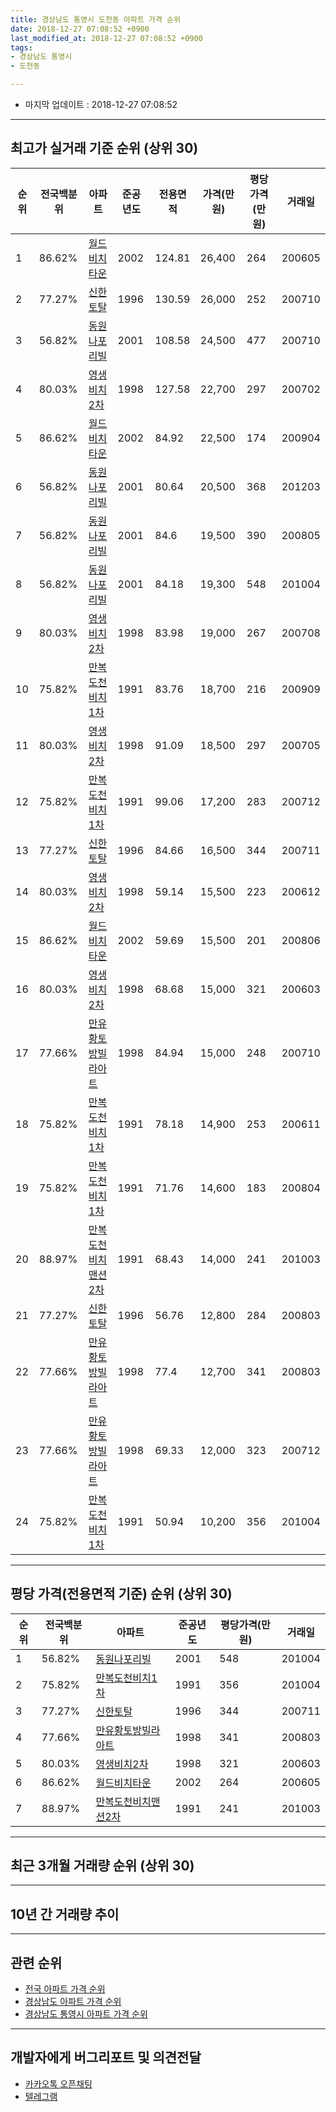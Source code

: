 ```yaml
---
title: 경상남도 통영시 도천동 아파트 가격 순위
date: 2018-12-27 07:08:52 +0900
last_modified_at: 2018-12-27 07:08:52 +0900
tags:
- 경상남도 통영시
- 도천동

---
```


* 마지막 업데이트 : 2018-12-27 07:08:52

---

## 최고가 실거래 기준 순위 (상위 30)


|순위|전국백분위|아파트|준공년도|전용면적|가격(만원)|평당가격(만원)|거래일|
|---|---|---|---|---|---|---|---|
|1|86.62%|[월드비치타운](https://search.naver.com/search.naver?query=%EA%B2%BD%EC%83%81%EB%82%A8%EB%8F%84+%ED%86%B5%EC%98%81%EC%8B%9C+%EB%8F%84%EC%B2%9C%EB%8F%99+%EC%9B%94%EB%93%9C%EB%B9%84%EC%B9%98%ED%83%80%EC%9A%B4)|2002|124.81|26,400|264|200605|
|2|77.27%|[신한토탈](https://search.naver.com/search.naver?query=%EA%B2%BD%EC%83%81%EB%82%A8%EB%8F%84+%ED%86%B5%EC%98%81%EC%8B%9C+%EB%8F%84%EC%B2%9C%EB%8F%99+%EC%8B%A0%ED%95%9C%ED%86%A0%ED%83%88)|1996|130.59|26,000|252|200710|
|3|56.82%|[동원나포리빌](https://search.naver.com/search.naver?query=%EA%B2%BD%EC%83%81%EB%82%A8%EB%8F%84+%ED%86%B5%EC%98%81%EC%8B%9C+%EB%8F%84%EC%B2%9C%EB%8F%99+%EB%8F%99%EC%9B%90%EB%82%98%ED%8F%AC%EB%A6%AC%EB%B9%8C)|2001|108.58|24,500|477|200710|
|4|80.03%|[영생비치2차](https://search.naver.com/search.naver?query=%EA%B2%BD%EC%83%81%EB%82%A8%EB%8F%84+%ED%86%B5%EC%98%81%EC%8B%9C+%EB%8F%84%EC%B2%9C%EB%8F%99+%EC%98%81%EC%83%9D%EB%B9%84%EC%B9%982%EC%B0%A8)|1998|127.58|22,700|297|200702|
|5|86.62%|[월드비치타운](https://search.naver.com/search.naver?query=%EA%B2%BD%EC%83%81%EB%82%A8%EB%8F%84+%ED%86%B5%EC%98%81%EC%8B%9C+%EB%8F%84%EC%B2%9C%EB%8F%99+%EC%9B%94%EB%93%9C%EB%B9%84%EC%B9%98%ED%83%80%EC%9A%B4)|2002|84.92|22,500|174|200904|
|6|56.82%|[동원나포리빌](https://search.naver.com/search.naver?query=%EA%B2%BD%EC%83%81%EB%82%A8%EB%8F%84+%ED%86%B5%EC%98%81%EC%8B%9C+%EB%8F%84%EC%B2%9C%EB%8F%99+%EB%8F%99%EC%9B%90%EB%82%98%ED%8F%AC%EB%A6%AC%EB%B9%8C)|2001|80.64|20,500|368|201203|
|7|56.82%|[동원나포리빌](https://search.naver.com/search.naver?query=%EA%B2%BD%EC%83%81%EB%82%A8%EB%8F%84+%ED%86%B5%EC%98%81%EC%8B%9C+%EB%8F%84%EC%B2%9C%EB%8F%99+%EB%8F%99%EC%9B%90%EB%82%98%ED%8F%AC%EB%A6%AC%EB%B9%8C)|2001|84.6|19,500|390|200805|
|8|56.82%|[동원나포리빌](https://search.naver.com/search.naver?query=%EA%B2%BD%EC%83%81%EB%82%A8%EB%8F%84+%ED%86%B5%EC%98%81%EC%8B%9C+%EB%8F%84%EC%B2%9C%EB%8F%99+%EB%8F%99%EC%9B%90%EB%82%98%ED%8F%AC%EB%A6%AC%EB%B9%8C)|2001|84.18|19,300|548|201004|
|9|80.03%|[영생비치2차](https://search.naver.com/search.naver?query=%EA%B2%BD%EC%83%81%EB%82%A8%EB%8F%84+%ED%86%B5%EC%98%81%EC%8B%9C+%EB%8F%84%EC%B2%9C%EB%8F%99+%EC%98%81%EC%83%9D%EB%B9%84%EC%B9%982%EC%B0%A8)|1998|83.98|19,000|267|200708|
|10|75.82%|[만복도천비치1차](https://search.naver.com/search.naver?query=%EA%B2%BD%EC%83%81%EB%82%A8%EB%8F%84+%ED%86%B5%EC%98%81%EC%8B%9C+%EB%8F%84%EC%B2%9C%EB%8F%99+%EB%A7%8C%EB%B3%B5%EB%8F%84%EC%B2%9C%EB%B9%84%EC%B9%981%EC%B0%A8)|1991|83.76|18,700|216|200909|
|11|80.03%|[영생비치2차](https://search.naver.com/search.naver?query=%EA%B2%BD%EC%83%81%EB%82%A8%EB%8F%84+%ED%86%B5%EC%98%81%EC%8B%9C+%EB%8F%84%EC%B2%9C%EB%8F%99+%EC%98%81%EC%83%9D%EB%B9%84%EC%B9%982%EC%B0%A8)|1998|91.09|18,500|297|200705|
|12|75.82%|[만복도천비치1차](https://search.naver.com/search.naver?query=%EA%B2%BD%EC%83%81%EB%82%A8%EB%8F%84+%ED%86%B5%EC%98%81%EC%8B%9C+%EB%8F%84%EC%B2%9C%EB%8F%99+%EB%A7%8C%EB%B3%B5%EB%8F%84%EC%B2%9C%EB%B9%84%EC%B9%981%EC%B0%A8)|1991|99.06|17,200|283|200712|
|13|77.27%|[신한토탈](https://search.naver.com/search.naver?query=%EA%B2%BD%EC%83%81%EB%82%A8%EB%8F%84+%ED%86%B5%EC%98%81%EC%8B%9C+%EB%8F%84%EC%B2%9C%EB%8F%99+%EC%8B%A0%ED%95%9C%ED%86%A0%ED%83%88)|1996|84.66|16,500|344|200711|
|14|80.03%|[영생비치2차](https://search.naver.com/search.naver?query=%EA%B2%BD%EC%83%81%EB%82%A8%EB%8F%84+%ED%86%B5%EC%98%81%EC%8B%9C+%EB%8F%84%EC%B2%9C%EB%8F%99+%EC%98%81%EC%83%9D%EB%B9%84%EC%B9%982%EC%B0%A8)|1998|59.14|15,500|223|200612|
|15|86.62%|[월드비치타운](https://search.naver.com/search.naver?query=%EA%B2%BD%EC%83%81%EB%82%A8%EB%8F%84+%ED%86%B5%EC%98%81%EC%8B%9C+%EB%8F%84%EC%B2%9C%EB%8F%99+%EC%9B%94%EB%93%9C%EB%B9%84%EC%B9%98%ED%83%80%EC%9A%B4)|2002|59.69|15,500|201|200806|
|16|80.03%|[영생비치2차](https://search.naver.com/search.naver?query=%EA%B2%BD%EC%83%81%EB%82%A8%EB%8F%84+%ED%86%B5%EC%98%81%EC%8B%9C+%EB%8F%84%EC%B2%9C%EB%8F%99+%EC%98%81%EC%83%9D%EB%B9%84%EC%B9%982%EC%B0%A8)|1998|68.68|15,000|321|200603|
|17|77.66%|[만유황토방빌라아트](https://search.naver.com/search.naver?query=%EA%B2%BD%EC%83%81%EB%82%A8%EB%8F%84+%ED%86%B5%EC%98%81%EC%8B%9C+%EB%8F%84%EC%B2%9C%EB%8F%99+%EB%A7%8C%EC%9C%A0%ED%99%A9%ED%86%A0%EB%B0%A9%EB%B9%8C%EB%9D%BC%EC%95%84%ED%8A%B8)|1998|84.94|15,000|248|200710|
|18|75.82%|[만복도천비치1차](https://search.naver.com/search.naver?query=%EA%B2%BD%EC%83%81%EB%82%A8%EB%8F%84+%ED%86%B5%EC%98%81%EC%8B%9C+%EB%8F%84%EC%B2%9C%EB%8F%99+%EB%A7%8C%EB%B3%B5%EB%8F%84%EC%B2%9C%EB%B9%84%EC%B9%981%EC%B0%A8)|1991|78.18|14,900|253|200611|
|19|75.82%|[만복도천비치1차](https://search.naver.com/search.naver?query=%EA%B2%BD%EC%83%81%EB%82%A8%EB%8F%84+%ED%86%B5%EC%98%81%EC%8B%9C+%EB%8F%84%EC%B2%9C%EB%8F%99+%EB%A7%8C%EB%B3%B5%EB%8F%84%EC%B2%9C%EB%B9%84%EC%B9%981%EC%B0%A8)|1991|71.76|14,600|183|200804|
|20|88.97%|[만복도천비치맨션2차](https://search.naver.com/search.naver?query=%EA%B2%BD%EC%83%81%EB%82%A8%EB%8F%84+%ED%86%B5%EC%98%81%EC%8B%9C+%EB%8F%84%EC%B2%9C%EB%8F%99+%EB%A7%8C%EB%B3%B5%EB%8F%84%EC%B2%9C%EB%B9%84%EC%B9%98%EB%A7%A8%EC%85%982%EC%B0%A8)|1991|68.43|14,000|241|201003|
|21|77.27%|[신한토탈](https://search.naver.com/search.naver?query=%EA%B2%BD%EC%83%81%EB%82%A8%EB%8F%84+%ED%86%B5%EC%98%81%EC%8B%9C+%EB%8F%84%EC%B2%9C%EB%8F%99+%EC%8B%A0%ED%95%9C%ED%86%A0%ED%83%88)|1996|56.76|12,800|284|200803|
|22|77.66%|[만유황토방빌라아트](https://search.naver.com/search.naver?query=%EA%B2%BD%EC%83%81%EB%82%A8%EB%8F%84+%ED%86%B5%EC%98%81%EC%8B%9C+%EB%8F%84%EC%B2%9C%EB%8F%99+%EB%A7%8C%EC%9C%A0%ED%99%A9%ED%86%A0%EB%B0%A9%EB%B9%8C%EB%9D%BC%EC%95%84%ED%8A%B8)|1998|77.4|12,700|341|200803|
|23|77.66%|[만유황토방빌라아트](https://search.naver.com/search.naver?query=%EA%B2%BD%EC%83%81%EB%82%A8%EB%8F%84+%ED%86%B5%EC%98%81%EC%8B%9C+%EB%8F%84%EC%B2%9C%EB%8F%99+%EB%A7%8C%EC%9C%A0%ED%99%A9%ED%86%A0%EB%B0%A9%EB%B9%8C%EB%9D%BC%EC%95%84%ED%8A%B8)|1998|69.33|12,000|323|200712|
|24|75.82%|[만복도천비치1차](https://search.naver.com/search.naver?query=%EA%B2%BD%EC%83%81%EB%82%A8%EB%8F%84+%ED%86%B5%EC%98%81%EC%8B%9C+%EB%8F%84%EC%B2%9C%EB%8F%99+%EB%A7%8C%EB%B3%B5%EB%8F%84%EC%B2%9C%EB%B9%84%EC%B9%981%EC%B0%A8)|1991|50.94|10,200|356|201004|


---

## 평당 가격(전용면적 기준) 순위 (상위 30)


|순위|전국백분위|아파트|준공년도|평당가격(만원)|거래일|
|---|---|---|---|---|---|
|1|56.82%|[동원나포리빌](https://search.naver.com/search.naver?query=%EA%B2%BD%EC%83%81%EB%82%A8%EB%8F%84+%ED%86%B5%EC%98%81%EC%8B%9C+%EB%8F%84%EC%B2%9C%EB%8F%99+%EB%8F%99%EC%9B%90%EB%82%98%ED%8F%AC%EB%A6%AC%EB%B9%8C)|2001|548|201004|
|2|75.82%|[만복도천비치1차](https://search.naver.com/search.naver?query=%EA%B2%BD%EC%83%81%EB%82%A8%EB%8F%84+%ED%86%B5%EC%98%81%EC%8B%9C+%EB%8F%84%EC%B2%9C%EB%8F%99+%EB%A7%8C%EB%B3%B5%EB%8F%84%EC%B2%9C%EB%B9%84%EC%B9%981%EC%B0%A8)|1991|356|201004|
|3|77.27%|[신한토탈](https://search.naver.com/search.naver?query=%EA%B2%BD%EC%83%81%EB%82%A8%EB%8F%84+%ED%86%B5%EC%98%81%EC%8B%9C+%EB%8F%84%EC%B2%9C%EB%8F%99+%EC%8B%A0%ED%95%9C%ED%86%A0%ED%83%88)|1996|344|200711|
|4|77.66%|[만유황토방빌라아트](https://search.naver.com/search.naver?query=%EA%B2%BD%EC%83%81%EB%82%A8%EB%8F%84+%ED%86%B5%EC%98%81%EC%8B%9C+%EB%8F%84%EC%B2%9C%EB%8F%99+%EB%A7%8C%EC%9C%A0%ED%99%A9%ED%86%A0%EB%B0%A9%EB%B9%8C%EB%9D%BC%EC%95%84%ED%8A%B8)|1998|341|200803|
|5|80.03%|[영생비치2차](https://search.naver.com/search.naver?query=%EA%B2%BD%EC%83%81%EB%82%A8%EB%8F%84+%ED%86%B5%EC%98%81%EC%8B%9C+%EB%8F%84%EC%B2%9C%EB%8F%99+%EC%98%81%EC%83%9D%EB%B9%84%EC%B9%982%EC%B0%A8)|1998|321|200603|
|6|86.62%|[월드비치타운](https://search.naver.com/search.naver?query=%EA%B2%BD%EC%83%81%EB%82%A8%EB%8F%84+%ED%86%B5%EC%98%81%EC%8B%9C+%EB%8F%84%EC%B2%9C%EB%8F%99+%EC%9B%94%EB%93%9C%EB%B9%84%EC%B9%98%ED%83%80%EC%9A%B4)|2002|264|200605|
|7|88.97%|[만복도천비치맨션2차](https://search.naver.com/search.naver?query=%EA%B2%BD%EC%83%81%EB%82%A8%EB%8F%84+%ED%86%B5%EC%98%81%EC%8B%9C+%EB%8F%84%EC%B2%9C%EB%8F%99+%EB%A7%8C%EB%B3%B5%EB%8F%84%EC%B2%9C%EB%B9%84%EC%B9%98%EB%A7%A8%EC%85%982%EC%B0%A8)|1991|241|201003|


---

## 최근 3개월 거래량 순위 (상위 30)


<div style="width:100%;">
    <canvas id="deal_count_ranking" height="250"></canvas>
</div>


<script>
new Chart(document.getElementById("deal_count_ranking"), {
    type: 'horizontalBar',
    data: {
        labels: ['신한토탈', '영생비치2차'],
        datasets: [{
            label: '실거래 수',
            data: [2, 2],
            borderColor: "rgba(255, 0, 128, 1)",
            backgroundColor: "rgba(255, 0, 128, 0.5)",
            fill: false,
        }]
    },
    options: {
        responsive: true,
        title: {
            display: true,
            text: '최근 3개월 거래량 순위'
        },
        tooltips: {
            mode: 'index',
            intersect: false,
            callbacks: {
                title: function(tooltipItems, data) {
                    return "실거래 수:";
                },
                label: function(tooltipItem, data) {
                    return data.labels[tooltipItem.index] + ": " + tooltipItem.xLabel;
                }
            }
        },
        hover: {
            mode: 'nearest',
            intersect: true
        },
        scales: {
            xAxes: [{
                display: true,
                scaleLabel: {
                    display: true,
                    labelString: '실거래 수'
                },
                ticks: {
                    suggestedMin: 0,
                }
            }],
            yAxes: [{
                display: true,
                ticks: {
                    autoSkip: false,
                    callback: function(value, index, values) {
                        if (value.length > 15)
                            return value.substr(0, 13) + "...";
                        else
                            return value;
                    }
                },
                scaleLabel: {
                    display: false,
                }
            }]
        }
    }
});

</script>


---

## 10년 간 거래량 추이


<div style="width:100%;">
    <canvas id="deal_progress" height="250"></canvas>
</div>

<script>
new Chart(document.getElementById("deal_progress"), {
    type: 'line',
    data: {
        labels: ['200812','200901','200902','200903','200904','200905','200906','200907','200908','200909','200910','200911','200912','201001','201002','201003','201004','201005','201006','201007','201008','201009','201010','201011','201012','201101','201102','201103','201104','201105','201106','201107','201108','201109','201110','201111','201112','201201','201202','201203','201204','201205','201206','201207','201208','201209','201210','201211','201212','201301','201302','201303','201304','201305','201306','201307','201308','201309','201310','201311','201312','201401','201402','201403','201404','201405','201406','201407','201408','201409','201410','201411','201412','201501','201502','201503','201504','201505','201506','201507','201508','201509','201510','201511','201512','201601','201602','201603','201604','201605','201606','201607','201608','201609','201610','201611','201612','201701','201702','201703','201704','201705','201706','201707','201708','201709','201710','201711','201712','201801','201802','201803','201804','201805','201806','201807','201808','201809','201810','201811','201812'],
        datasets: [{
            label: '실거래 수',
            pointRadius: 1,
            data: [1, 0, 4, 5, 10, 4, 2, 4, 2, 2, 1, 1, 4, 0, 1, 1, 2, 1, 2, 2, 4, 4, 3, 3, 4, 2, 1, 5, 3, 2, 3, 4, 2, 6, 3, 3, 1, 2, 5, 3, 4, 0, 3, 2, 1, 0, 2, 1, 1, 5, 2, 2, 4, 4, 2, 1, 4, 3, 4, 1, 3, 3, 3, 5, 7, 2, 2, 3, 1, 2, 3, 3, 2, 5, 1, 2, 2, 5, 2, 2, 0, 5, 4, 2, 2, 4, 2, 3, 1, 2, 2, 2, 2, 2, 1, 2, 3, 1, 4, 1, 7, 4, 0, 1, 0, 3, 1, 5, 1, 2, 0, 4, 2, 0, 1, 1, 2, 1, 2, 1, 1],
            borderColor: "rgba(255, 201, 14, 1)",
            backgroundColor: "rgba(255, 201, 14, 0.5)",
            fill: true,
        }]
    },
    options: {
        responsive: true,
        title: {
            display: true,
            text: '10년간 거래량 추이'
        },
        tooltips: {
            mode: 'index',
            intersect: false,
        },
        hover: {
            mode: 'nearest',
            intersect: true
        },
        scales: {
            xAxes: [{
                display: true,
                scaleLabel: {
                    display: true,
                    labelString: '년/월'
                }
            }],
            yAxes: [{
                display: true,
                ticks: {
                    suggestedMin: 0,
                },
                scaleLabel: {
                    display: true,
                    labelString: '실거래 수'
                }
            }]
        }
    }
});

</script>


---

## 관련 순위

- [전국 아파트 가격 순위](https://inasie.github.io/apt-ranking/전국)
- [경상남도 아파트 가격 순위](https://inasie.github.io/apt-ranking/경상남도)
- [경상남도 통영시 아파트 가격 순위](https://inasie.github.io/apt-ranking/경상남도-통영시)


---

## 개발자에게 버그리포트 및 의견전달

- [카카오톡 오픈채팅](https://open.kakao.com/o/gLJUAP4)
- [텔레그램](https://t.me/inasie)

